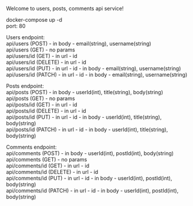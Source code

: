 Welcome to users, posts, comments api service! </br>

docker-compose up -d </br>
port: 80 </br>

Users endpoint: </br>
api/users (POST) - in body - email(string), username(string) </br>
api/users (GET) - no params </br>
api/users/id (GET) - in url - id </br>
api/users/id (DELETE) - in url - id </br>
api/users/id (PUT) - in url - id - in body - email(string), username(string) </br>
api/users/id (PATCH) - in url - id - in body - email(string), username(string) </br>

Posts endpoint: </br>
api/posts (POST) - in body - userId(int), title(string), body(string) </br>
api/posts (GET) - no params </br>
api/posts/id (GET) - in url - id </br>
api/posts/id (DELETE) - in url - id </br>
api/posts/id (PUT) - in url - id - in body - userId(int), title(string), body(string) </br>
api/posts/id (PATCH) - in url - id - in body - userId(int), title(string), body(string) </br>

Comments endpoint: </br>
api/comments (POST) - in body - userId(int), postId(int), body(string) </br>
api/comments (GET) - no params </br>
api/comments/id (GET) - in url - id </br>
api/comments/id (DELETE) - in url - id </br>
api/comments/id (PUT) - in url - id - in body - userId(int), postId(int), body(string) </br>
api/comments/id (PATCH) - in url - id - in body - userId(int), postId(int), body(string) </br>
